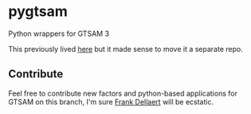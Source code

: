 # pygtsam
Python wrappers for GTSAM 3


This previously lived [here](https://github.com/spillai/conda-recipes-slam/tree/master/pygtsam/pygtsam) but it made sense to move it a separate repo. 

## Contribute
Feel free to contribute new factors and python-based applications for GTSAM on this branch, I'm sure [Frank Dellaert](http://www.cc.gatech.edu/~dellaert/FrankDellaert/Frank_Dellaert/Frank_Dellaert.html) will be ecstatic. 
